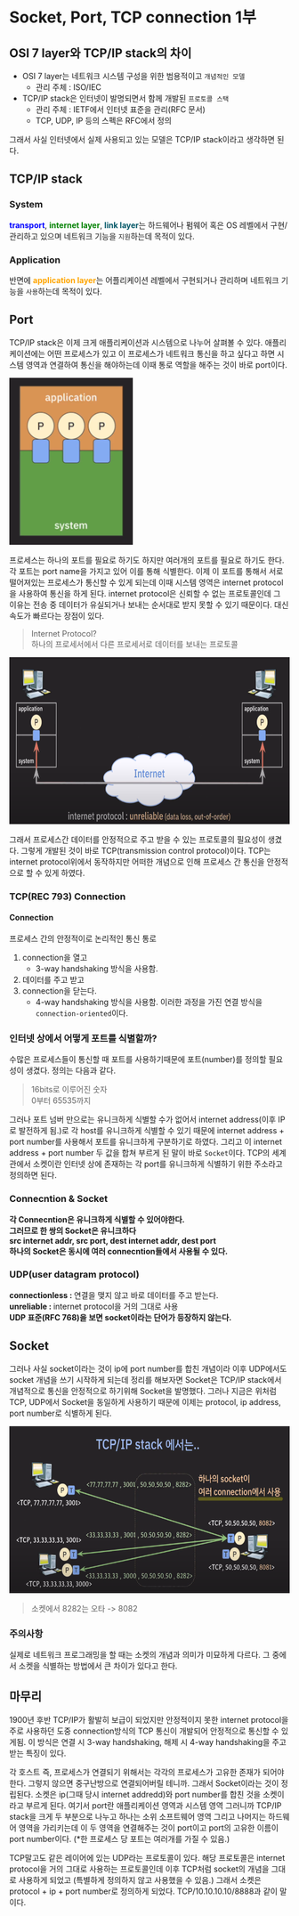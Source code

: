 # Socket, Port, TCP connection 1부

## OSI 7 layer와 TCP/IP stack의 차이
- OSI 7 layer는 네트워크 시스템 구성을 위한 범용적이고 `개념적인 모델`
    - 관리 주체 : ISO/IEC
- TCP/IP stack은 인터넷이 발명되면서 함께 개발된 `프로토콜 스택`
    - 관리 주체 : IETF에서 인터넷 표준을 관리(RFC 문서)
    - TCP, UDP, IP 등의 스펙은 RFC에서 정의

그래서 사실 인터넷에서 실제 사용되고 있는 모델은 TCP/IP stack이라고 생각하면 된다. 

## TCP/IP stack
### System
<span style="color:blue; font-weight:bold;">transport</span>, <span style="color:green; font-weight:bold;"> internet layer</span>, <span style="color:#005666; font-weight:bold;">link layer</span>는 하드웨어나 펌웨어 혹은 OS 레벨에서 구현/관리하고 있으며 네트워크 기능을 `지원`하는데 목적이 있다. 

### Application
반면에 <span style="color:orange; font-weight:bold;">application layer</span>는 어플리케이션 레벨에서 구현되거나 관리하며 네트워크 기능을 `사용`하는데 목적이 있다.

## Port
TCP/IP stack은 이제 크게 애플리케이션과 시스템으로 나누어 살펴볼 수 있다. 애플리케이션에는 어떤 프로세스가 있고 이 프로세스가 네트워크 통신을 하고 싶다고 하면 시스템 영역과 연결하여 통신을 해야하는데 이때 통로 역할을 해주는 것이 바로 port이다.

<img src="./images/port.png" alt="port" height="300">

프로세스는 하나의 포트를 필요로 하기도 하지만 여러개의 포트를 필요로 하기도 한다. 각 포트는 port name을 가지고 있어 이를 통해 식별한다. 이제 이 포트를 통해서 서로 떨어져있는 프로세스가 통신할 수 있게 되는데 이때 시스템 영역은 internet protocol을 사용하여 통신을 하게 된다. internet protocol은 신뢰할 수 없는 프로토콜인데 그 이유는 전송 중 데이터가 유실되거나 보내는 순서대로 받지 못할 수 있기 때문이다. 대신 속도가 빠르다는 장점이 있다.
> Internet Protocol?  
> 하나의 프로세서에서 다른 프로세서로 데이터를 보내는 프로토콜  

<img src="./images/internet_protocol.png" alt="internet_protocol" height="300">

그래서 프로세스간 데이터를 안정적으로 주고 받을 수 있는 프로토콜의 필요성이 생겼다. 그렇게 개발된 것이 바로 TCP(transmission control protocol)이다. TCP는 internet protocol위에서 동작하지만 어떠한 개념으로 인해 프로세스 간 통신을 안정적으로 할 수 있게 하였다.

### TCP(REC 793) Connection
#### Connection 
프로세스 간의 안정적이로 논리적인 통신 통로
1. connection을 열고
    - 3-way handshaking 방식을 사용함.
2. 데이터를 주고 받고
3. connection을 닫는다.
    - 4-way handshaking 방식을 사용함.
이러한 과정을 가진 연결 방식을 `connection-oriented`이다.

### 인터넷 상에서 어떻게 포트를 식별할까?
수많은 프로세스들이 통신할 때 포트를 사용하기때문에 포트(number)를 정의할 필요성이 생겼다. 정의는 다음과 같다.  
> 16bits로 이루어진 숫자  
> 0부터 65535까지  

그러나 포트 넘버 만으로는 유니크하게 식별할 수가 없어서 internet address(이후 IP로 발전하게 됨.)로 각 host를 유니크하게 식별할 수 있기 때문에 internet address + port number를 사용해서 포트를 유니크하게 구분하기로 하였다. 그리고 이 internet address + port number 두 값을 합쳐 부르게 된 말이 바로 `Socket`이다. TCP의 세계관에서 소켓이란 인터넷 상에 존재하는 각 port를 유니크하게 식별하기 위한 주소라고 정의하면 된다.

### Connecntion & Socket
<b>각 Connecntion은 유니크하게 식별할 수 있어야한다.</b>  
<b>그러므로 한 쌍의 Socket은 유니크하다</b>  
<b>src internet addr, src port, dest internet addr, dest port</b>  
<b>하나의 Socket은 동시에 여러 connecntion들에서 사용될 수 있다.</b>  

### UDP(user datagram protocol)
<b>connectionless : </b> 연결을 맺지 않고 바로 데이터를 주고 받는다.  
<b>unreliable : </b> internet protocol을 거의 그대로 사용  
<b>UDP 표준(RFC 768)을 보면 socket이라는 단어가 등장하지 않는다.</b>  

## Socket
그러나 사실 socket이라는 것이 ip에 port number를 합친 개념이라 이후 UDP에서도 socket 개념을 쓰기 시작하게 되는데 정리를 해보자면 Socket은 TCP/IP stack에서 개념적으로 통신을 안정적으로 하기위해 Socket을 발명했다. 그러나 지금은 위처럼 TCP, UDP에서 Socket을 동일하게 사용하기 때문에 이제는 protocol, ip address, port number로 식별하게 된다.

<img src="./images/socket_connection.png" alt="socket_connection" height="300">  

> 소켓에서 8282는 오타 -> 8082

### 주의사항
실제로 네트워크 프로그래밍을 할 때는 소켓의 개념과 의미가 미묘하게 다르다. 그 중에서 소켓을 식별하는 방법에서 큰 차이가 있다고 한다. 

## 마무리
1900년 후반 TCP/IP가 활발히 보급이 되었지만 안정적이지 못한 internet protocol을 주로 사용하던 도중 connection방식의 TCP 통신이 개발되어 안정적으로 통신할 수 있게됨. 이 방식은 연결 시 3-way handshaking, 해제 시 4-way handshaking을 주고 받는 특징이 있다. 

각 호스트 즉, 프로세스가 연결되기 위해서는 각각의 프로세스가 고유한 존재가 되어야한다. 그렇지 않으면 중구난방으로 연결되어버릴 테니까. 그래서 Socket이라는 것이 정립된다. 소켓은 ip(그때 당시 internet addredd)와 port number를 합친 것을 소켓이라고 부르게 된다. 여기서 port란 애플리케이션 영역과 시스템 영역 그러니까 TCP/IP stack을 크게 두 부분으로 나누고 하나는 소위 소프트웨어 영역 그리고 나머지는 하드웨어 영역을 가리키는데 이 두 영역을 연결해주는 것이 port이고 port의 고유한 이름이 port number이다. (\*한 프로세스 당 포트는 여러개를 가질 수 있음.)

TCP말고도 같은 레이어에 있는 UDP라는 프로토콜이 있다. 해당 프로토콜은 internet protocol을 거의 그대로 사용하는 프로토콜인데 이후 TCP처럼 socket의 개념을 그대로 사용하게 되었고 (특별하게 정의하지 않고 사용했을 수 있음.) 그래서 소켓은 protocol + ip + port number로 정의하게 되었다. TCP/10.10.10.10/8888과 같이 말이다.